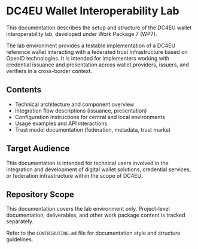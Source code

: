 # DC4EU Wallet Interoperability Lab

This documentation describes the setup and structure of the DC4EU wallet
interoperability lab, developed under Work Package 7 (WP7).

The lab environment provides a testable implementation of a DC4EU reference
wallet interacting with a federated trust infrastructure based on OpenID
technologies. It is intended for implementers working with credential issuance
and presentation across wallet providers, issuers, and verifiers in a
cross-border context.

## Contents

- Technical architecture and component overview
- Integration flow descriptions (issuance, presentation)
- Configuration instructions for central and local environments
- Usage examples and API interactions
- Trust model documentation (federation, metadata, trust marks)

## Target Audience

This documentation is intended for technical users involved in the integration
and development of digital wallet solutions, credential services, or federation
infrastructure within the scope of DC4EU.

## Repository Scope

This documentation covers the lab environment only. Project-level documentation,
deliverables, and other work package content is tracked separately.

Refer to the `CONTRIBUTING.md` file for documentation style and structure
guidelines.
